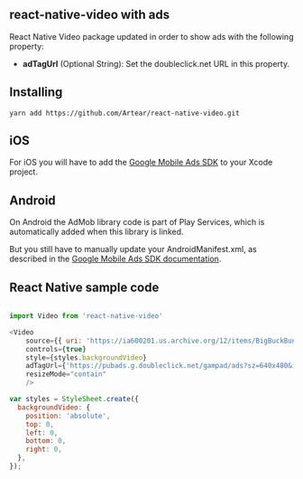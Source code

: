 ## react-native-video with ads

React Native Video package updated in order to show ads with the following property:

* **adTagUrl** (Optional String): Set the doubleclick.net URL in this property.

## Installing

```
yarn add https://github.com/Artear/react-native-video.git
```

## iOS

For iOS you will have to add the [Google Mobile Ads SDK](https://developers.google.com/admob/ios/quick-start#import_the_mobile_ads_sdk) to your Xcode project.

## Android

On Android the AdMob library code is part of Play Services, which is automatically added when this library is linked.

But you still have to manually update your AndroidManifest.xml, as described in the [Google Mobile Ads SDK documentation](https://developers.google.com/admob/android/quick-start#update_your_androidmanifestxml).

## React Native sample code

```javascript

import Video from 'react-native-video'

<Video
    source={{ uri: 'https://ia600201.us.archive.org/12/items/BigBuckBunny_328/BigBuckBunny_512kb.mp4' }}
    controls={true}
    style={styles.backgroundVideo}
    adTagUrl={'https://pubads.g.doubleclick.net/gampad/ads?sz=640x480&iu=/124319096/external/single_ad_samples&ciu_szs=300x250&impl=s&gdfp_req=1&env=vp&output=vast&unviewed_position_start=1&cust_params=deployment%3Ddevsite%26sample_ct%3Dlinear&correlator='}
    resizeMode="contain"
    />

var styles = StyleSheet.create({
  backgroundVideo: {
    position: 'absolute',
    top: 0,
    left: 0,
    bottom: 0,
    right: 0,
  },
});

```
